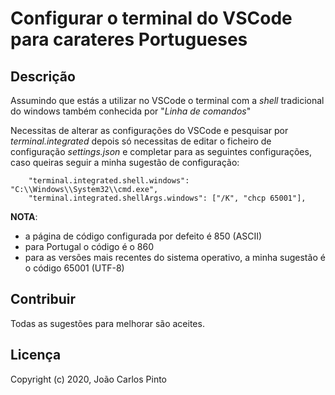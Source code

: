 # Configurar o terminal do VSCode para carateres Portugueses

## Descrição

Assumindo que estás a utilizar no VSCode o terminal com a _shell_ tradicional do windows também conhecida por "_Linha de comandos_"



Necessitas de alterar as configurações do VSCode e pesquisar por _terminal.integrated_ depois só necessitas de editar o ficheiro de configuração _settings.json_ e completar para as seguintes configurações, caso queiras seguir a minha sugestão de configuração:

```
    "terminal.integrated.shell.windows": "C:\\Windows\\System32\\cmd.exe",
    "terminal.integrated.shellArgs.windows": ["/K", "chcp 65001"],
```

**NOTA**:

- a página de código configurada por defeito é 850 (ASCII)
- para Portugal o código é o 860 
- para as versões mais recentes do sistema operativo, a minha sugestão é o código 65001 (UTF-8)


## Contribuir

Todas as sugestões para melhorar são aceites.

## Licença

Copyright (c) 2020, João Carlos Pinto
